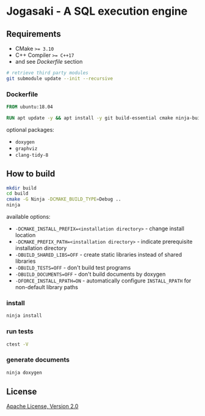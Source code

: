 # Jogasaki - A SQL execution engine 

## Requirements

* CMake `>= 3.10`
* C++ Compiler `>= C++17`
* and see *Dockerfile* section

```sh
# retrieve third party modules
git submodule update --init --recursive
```

### Dockerfile

```dockerfile
FROM ubuntu:18.04

RUN apt update -y && apt install -y git build-essential cmake ninja-build libboost-filesystem-dev libboost-system-dev libboost-container-dev libboost-thread-dev libgoogle-glog-dev libgflags-dev doxygen libtbb-dev
```


optional packages:

* `doxygen`
* `graphviz`
* `clang-tidy-8`

## How to build

```sh
mkdir build
cd build
cmake -G Ninja -DCMAKE_BUILD_TYPE=Debug ..
ninja
```

available options:
* `-DCMAKE_INSTALL_PREFIX=<installation directory>` - change install location
* `-DCMAKE_PREFIX_PATH=<installation directory>` - indicate prerequisite installation directory
* `-DBUILD_SHARED_LIBS=OFF` - create static libraries instead of shared libraries
* `-DBUILD_TESTS=OFF` - don't build test programs
* `-DBUILD_DOCUMENTS=OFF` - don't build documents by doxygen
* `-DFORCE_INSTALL_RPATH=ON` - automatically configure `INSTALL_RPATH` for non-default library paths

### install 

```sh
ninja install
```

### run tests

```sh
ctest -V
```

### generate documents

```sh
ninja doxygen
```

## License

[Apache License, Version 2.0](http://www.apache.org/licenses/LICENSE-2.0)

